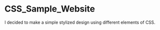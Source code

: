 # CSS_Sample_Website
  I decided to make a simple stylized design 
  using different elements of CSS.
